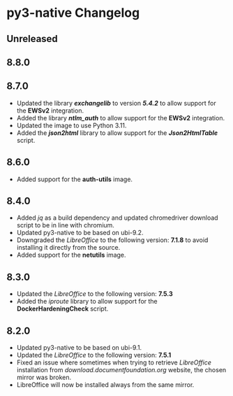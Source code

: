 # py3-native Changelog

## Unreleased

## 8.8.0

## 8.7.0

* Updated the library ***exchangelib*** to version ***5.4.2***  to allow support for the **EWSv2**  integration.
* Added the library ***ntlm_auth*** to allow support for the **EWSv2**  integration.
* Updated the image to use Python 3.11.
* Added the ***json2html*** library to allow support for the ***Json2HtmlTable*** script.

## 8.6.0

* Added support for the **auth-utils** image.

## 8.4.0

* Added *jq* as a build dependency and updated chromedriver download script to be in line with chromium.
* Updated py3-native to be based on ubi-9.2.
* Downgraded the *LibreOffice* to the following version: **7.1.8** to avoid installing it directly from the source.
* Added support for the **netutils** image.

## 8.3.0

* Updated the *LibreOffice* to the following version: **7.5.3**
* Added the *iproute* library to allow support for the **DockerHardeningCheck** script.

## 8.2.0

* Updated py3-native to be based on ubi-9.1.
* Updated the *LibreOffice* to the following version: **7.5.1**
* Fixed an issue where sometimes when trying to retrieve *LibreOffice* installation from *download.documentfoundation.org* website, the chosen mirror was broken.
* LibreOffice will now be installed always from the same mirror.
